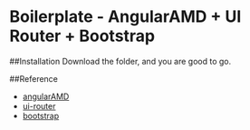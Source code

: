 # Boilerplate - AngularAMD + UI Router + Bootstrap

##Installation
Download the folder, and you are good to go.


##Reference
* [angularAMD](https://github.com/marcoslin/angularAMD/ "angularAMD")
* [ui-router](https://github.com/angular-ui/ui-router/ "ui-router")
* [bootstrap](https://github.com/angular-ui/bootstrap/ "bootstrap")